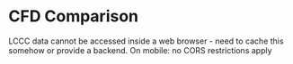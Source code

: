 # CFD Comparison

LCCC data cannot be accessed inside a web browser - need to cache this somehow or provide a backend.
On mobile: no CORS restrictions apply

